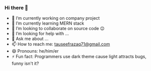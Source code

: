 ### Hi there 👋

- 🔭 I’m currently working on company project
- 🌱 I’m currently learning MERN stack
- 👯 I’m looking to collaborate on source code 😉
- 🤔 I’m looking for help with ...
- 💬 Ask me about ...
- 📫 How to reach me: tauseefrazaq71@gmail.com
- 😄 Pronouns: he/him/er
- ⚡ Fun fact: Programmers use dark theme cause light attracts bugs, funny isn't it?

